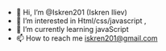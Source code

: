 - 👋 Hi, I’m @Iskren201 (Iskren Iliev)
- 👀 I’m interested in Html/css/javascript , 
- 🌱 I’m currently learning javaScript 
- 📫 How to reach me iskren201@gmail.com

<!---
Iskren201/Iskren201 is a ✨ special ✨ repository because its `README.md` (this file) appears on your GitHub profile.
You can click the Preview link to take a look at your changes.
--->
